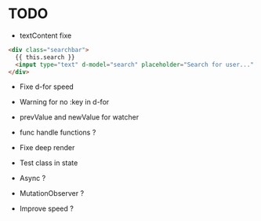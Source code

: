 # TODO

- textContent fixe

```html
<div class="searchbar">
  {{ this.search }}
  <input type="text" d-model="search" placeholder="Search for user..." />
</div>
```

- Fixe d-for speed

- Warning for no :key in d-for
- prevValue and newValue for watcher
- func handle functions ?
- Fixe deep render

- Test class in state
- Async ?
- MutationObserver ?
- Improve speed ?
